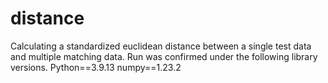 # distance
Calculating a standardized euclidean distance between a single test data and multiple matching data.
Run was confirmed under the following library versions.
Python==3.9.13
numpy==1.23.2

